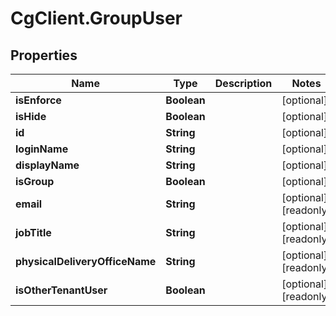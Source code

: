 # CgClient.GroupUser

## Properties

Name | Type | Description | Notes
------------ | ------------- | ------------- | -------------
**isEnforce** | **Boolean** |  | [optional] 
**isHide** | **Boolean** |  | [optional] 
**id** | **String** |  | [optional] 
**loginName** | **String** |  | [optional] 
**displayName** | **String** |  | [optional] 
**isGroup** | **Boolean** |  | [optional] 
**email** | **String** |  | [optional] [readonly] 
**jobTitle** | **String** |  | [optional] [readonly] 
**physicalDeliveryOfficeName** | **String** |  | [optional] [readonly] 
**isOtherTenantUser** | **Boolean** |  | [optional] [readonly] 


